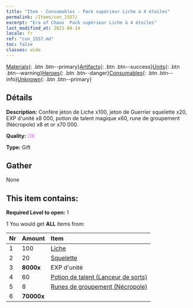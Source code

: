 ```yaml
---
title: "Item - Consumables - Pack supérieur Liche à 4 étoiles"
permalink: /Items/con_1557/
excerpt: "Era of Chaos  Pack supérieur Liche à 4 étoiles"
last_modified_at: 2021-04-14
locale: fr
ref: "con_1557.md"
toc: false
classes: wide
---
```

 [Materials](/fr/Items/){: .btn .btn--primary}[Artifacts](/fr/Items/Artifacts/){: .btn .btn--success}[Units](/fr/Items/Units/){: .btn .btn--warning}[Heroes](/fr/Items/Heroes/){: .btn .btn--danger}[Consumables](/fr/Items/Consumables/){: .btn .btn--info}[Unknown](/fr/Items/Unknown/){: .btn .btn--primary}

## Détails
 **Description:** Confère jeton de Liche x100, jeton de Guerrier squelette x20, EXP d'unité x8 000, potion de talent magique x60, rune de groupement (Nécropole) x8 et or x70 000.

 **Quality:** <span style="color: #DA70D6">OK</span>

 **Type:** Gift

## Gather

  None

## This item contains:

 **Required Level to open:** 1

 1 You would get **ALL** items  from:

  | Nr | Amount |     Item    |
  |:---|:-------|:------------|
  | 1 | 100 | [Liche](/fr/Items/unt_212/) | 
  | 2 | 20 | [Squelette](/fr/Items/unt_208/) | 
  | 3 |  **8000x** | EXP d'unité |  | 
  | 4 | 60 | [Potion de talent (Lanceur de sorts)](/fr/Items/con_790/) | 
  | 5 | 8 | [Runes de groupement (Nécropole)](/fr/Items/con_755/) | 
  | 6 |  **70000x** | <i class="fas fa-coins"/> |  | 
